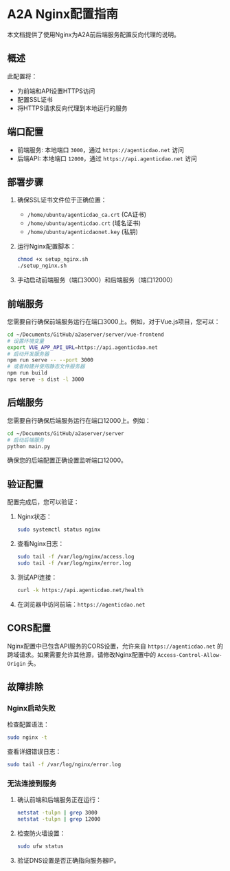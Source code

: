 # A2A Nginx配置指南

本文档提供了使用Nginx为A2A前后端服务配置反向代理的说明。

## 概述

此配置将：
- 为前端和API设置HTTPS访问
- 配置SSL证书
- 将HTTPS请求反向代理到本地运行的服务

## 端口配置

- 前端服务: 本地端口 `3000`，通过 `https://agenticdao.net` 访问
- 后端API: 本地端口 `12000`，通过 `https://api.agenticdao.net` 访问

## 部署步骤

1. 确保SSL证书文件位于正确位置：
   - `/home/ubuntu/agenticdao_ca.crt` (CA证书)
   - `/home/ubuntu/agenticdao.crt` (域名证书)
   - `/home/ubuntu/agenticdaonet.key` (私钥)

2. 运行Nginx配置脚本：
   ```bash
   chmod +x setup_nginx.sh
   ./setup_nginx.sh
   ```

3. 手动启动前端服务（端口3000）和后端服务（端口12000）

## 前端服务

您需要自行确保前端服务运行在端口3000上。例如，对于Vue.js项目，您可以：

```bash
cd ~/Documents/GitHub/a2aserver/server/vue-frontend
# 设置环境变量
export VUE_APP_API_URL=https://api.agenticdao.net
# 启动开发服务器
npm run serve -- --port 3000
# 或者构建并使用静态文件服务器
npm run build
npx serve -s dist -l 3000
```

## 后端服务

您需要自行确保后端服务运行在端口12000上。例如：

```bash
cd ~/Documents/GitHub/a2aserver/server
# 启动后端服务
python main.py
```

确保您的后端配置正确设置监听端口12000。

## 验证配置

配置完成后，您可以验证：

1. Nginx状态：
   ```bash
   sudo systemctl status nginx
   ```

2. 查看Nginx日志：
   ```bash
   sudo tail -f /var/log/nginx/access.log
   sudo tail -f /var/log/nginx/error.log
   ```

3. 测试API连接：
   ```bash
   curl -k https://api.agenticdao.net/health
   ```

4. 在浏览器中访问前端：`https://agenticdao.net`

## CORS配置

Nginx配置中已包含API服务的CORS设置，允许来自 `https://agenticdao.net` 的跨域请求。如果需要允许其他源，请修改Nginx配置中的 `Access-Control-Allow-Origin` 头。

## 故障排除

### Nginx启动失败

检查配置语法：
```bash
sudo nginx -t
```

查看详细错误日志：
```bash
sudo tail -f /var/log/nginx/error.log
```

### 无法连接到服务

1. 确认前端和后端服务正在运行：
   ```bash
   netstat -tulpn | grep 3000
   netstat -tulpn | grep 12000
   ```

2. 检查防火墙设置：
   ```bash
   sudo ufw status
   ```

3. 验证DNS设置是否正确指向服务器IP。 